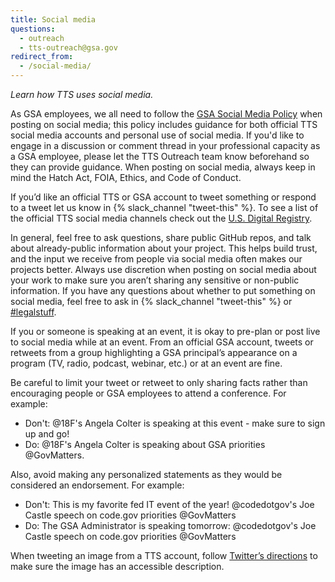 ```yaml
---
title: Social media
questions:
  - outreach
  - tts-outreach@gsa.gov
redirect_from:
  - /social-media/
---
```


_Learn how TTS uses social media._

As GSA employees, we all need to follow the
[GSA Social Media Policy](https://www.gsa.gov/directive/gsa-social-media-policy)
when posting on social media; this policy includes guidance for both official
TTS social media accounts and personal use of social media. If you'd like to
engage in a discussion or comment thread in your professional capacity as a GSA
employee, please let the TTS Outreach team know beforehand so they can provide
guidance. When posting on social media, always keep in mind the Hatch Act, FOIA,
Ethics, and Code of Conduct.

If you’d like an official TTS or GSA account to tweet something or respond to a
tweet let us know in {% slack_channel "tweet-this" %}. To see a list of the
official TTS social media channels check out the
[U.S. Digital Registry](https://usdigitalregistry.digitalgov.gov).

In general, feel free to ask questions, share public GitHub repos, and talk
about already-public information about your project. This helps build trust, and
the input we receive from people via social media often makes our projects
better. Always use discretion when posting on social media about your work to
make sure you aren’t sharing any sensitive or non-public information. If you
have any questions about whether to put something on social media, feel free to
ask in {% slack_channel "tweet-this" %} or
[#legalstuff](https://gsa-tts.slack.com/archives/legalstuff).

If you or someone is speaking at an event, it is okay to pre-plan or post live
to social media while at an event. From an official GSA account, tweets or
retweets from a group highlighting a GSA principal’s appearance on a program
(TV, radio, podcast, webinar, etc.) or at an event are fine.

Be careful to limit your tweet or retweet to only sharing facts rather than
encouraging people or GSA employees to attend a conference. For example:

- Don't: @18F's Angela Colter is speaking at this event - make sure to sign up
  and go!
- Do: @18F's Angela Colter is speaking about GSA priorities @GovMatters.

Also, avoid making any personalized statements as they would be considered an
endorsement. For example:

- Don't: This is my favorite fed IT event of the year! @codedotgov's Joe Castle
  speech on code.gov priorities @GovMatters
- Do: The GSA Administrator is speaking tomorrow: @codedotgov's Joe Castle
  speech on code.gov priorities @GovMatters

When tweeting an image from a TTS account, follow
[Twitter’s directions](https://help.twitter.com/en/using-twitter/picture-descriptions)
to make sure the image has an accessible description.
